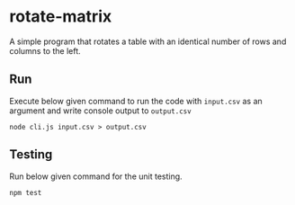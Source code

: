 # rotate-matrix
A simple program that rotates a table with an identical number of rows and columns to the left.

## Run
Execute below given command to run the code with `input.csv` as an argument and write console output to `output.csv`
```
node cli.js input.csv > output.csv
```

## Testing
Run below given command for the unit testing.
```
npm test
```